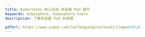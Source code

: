 ```yaml
---
title: Kubernetes 核心实战-多容器 Pod 细节
keywords: Kubesphere, Kubesphere learn
description: 了解多容器 Pod 的原理

pdfUrl: https://www.yuque.com/leifengyang/oncloud/ctiwgo#J03jA
---
```


